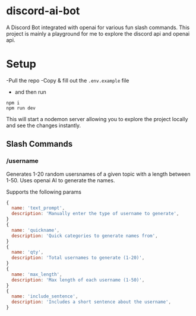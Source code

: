 # discord-ai-bot
 A Discord Bot integrated with openai for various fun slash commands. This project is mainly a playground for me to explore the discord api and openai api.

# Setup
-Pull the repo
-Copy & fill out the `.env.example` file
- and then run
 ```shell
 npm i
 npm run dev
 ```
 
This will start a nodemon server allowing you to explore the project locally and see the changes instantly.

## Slash Commands
 ### /username
 Generates 1-20 random usersnames of a given topic with a length between 1-50. Uses openai AI to generate the names.

Supports the following params
```js
{
  name: 'text_prompt',
  description: 'Manually enter the type of username to generate',
}
{
  name: 'quickname',
  description: 'Quick categories to generate names from',
}
{
  name: 'qty',
  description: 'Total usernames to generate (1-20)',
}
{
  name: 'max_length',
  description: 'Max length of each username (1-50)',
}
{
  name: 'include_sentence',
  description: 'Includes a short sentence about the username',
}
```

